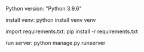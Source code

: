 Python version: "Python 3.9.6"

install venv: python install venv venv

import requirements.txt: pip install -r requirements.txt

run server: python manage.py runserver
